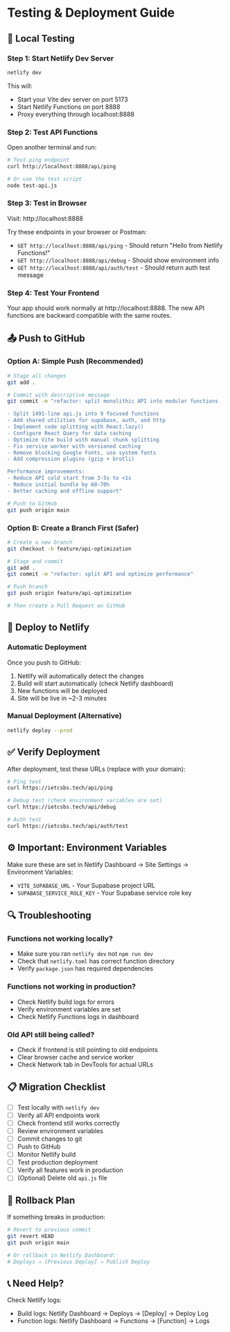 # Testing & Deployment Guide

## 🧪 Local Testing

### Step 1: Start Netlify Dev Server

```bash
netlify dev
```

This will:
- Start your Vite dev server on port 5173
- Start Netlify Functions on port 8888
- Proxy everything through localhost:8888

### Step 2: Test API Functions

Open another terminal and run:

```bash
# Test ping endpoint
curl http://localhost:8888/api/ping

# Or use the test script
node test-api.js
```

### Step 3: Test in Browser

Visit: http://localhost:8888

Try these endpoints in your browser or Postman:
- `GET http://localhost:8888/api/ping` - Should return "Hello from Netlify Functions!"
- `GET http://localhost:8888/api/debug` - Should show environment info
- `GET http://localhost:8888/api/auth/test` - Should return auth test message

### Step 4: Test Your Frontend

Your app should work normally at http://localhost:8888. The new API functions are backward compatible with the same routes.

## 📤 Push to GitHub

### Option A: Simple Push (Recommended)

```bash
# Stage all changes
git add .

# Commit with descriptive message
git commit -m "refactor: split monolithic API into modular functions

- Split 1491-line api.js into 9 focused functions
- Add shared utilities for supabase, auth, and http
- Implement code splitting with React.lazy()
- Configure React Query for data caching
- Optimize Vite build with manual chunk splitting
- Fix service worker with versioned caching
- Remove blocking Google Fonts, use system fonts
- Add compression plugins (gzip + brotli)

Performance improvements:
- Reduce API cold start from 3-5s to <1s
- Reduce initial bundle by 60-70%
- Better caching and offline support"

# Push to GitHub
git push origin main
```

### Option B: Create a Branch First (Safer)

```bash
# Create a new branch
git checkout -b feature/api-optimization

# Stage and commit
git add .
git commit -m "refactor: split API and optimize performance"

# Push branch
git push origin feature/api-optimization

# Then create a Pull Request on GitHub
```

## 🚀 Deploy to Netlify

### Automatic Deployment

Once you push to GitHub:
1. Netlify will automatically detect the changes
2. Build will start automatically (check Netlify dashboard)
3. New functions will be deployed
4. Site will be live in ~2-3 minutes

### Manual Deployment (Alternative)

```bash
netlify deploy --prod
```

## ✅ Verify Deployment

After deployment, test these URLs (replace with your domain):

```bash
# Ping test
curl https://ietcsbs.tech/api/ping

# Debug test (check environment variables are set)
curl https://ietcsbs.tech/api/debug

# Auth test
curl https://ietcsbs.tech/api/auth/test
```

## ⚙️ Important: Environment Variables

Make sure these are set in Netlify Dashboard → Site Settings → Environment Variables:

- `VITE_SUPABASE_URL` - Your Supabase project URL
- `SUPABASE_SERVICE_ROLE_KEY` - Your Supabase service role key

## 🔍 Troubleshooting

### Functions not working locally?
- Make sure you ran `netlify dev` not `npm run dev`
- Check that `netlify.toml` has correct function directory
- Verify `package.json` has required dependencies

### Functions not working in production?
- Check Netlify build logs for errors
- Verify environment variables are set
- Check Netlify Functions logs in dashboard

### Old API still being called?
- Check if frontend is still pointing to old endpoints
- Clear browser cache and service worker
- Check Network tab in DevTools for actual URLs

## 📋 Migration Checklist

- [ ] Test locally with `netlify dev`
- [ ] Verify all API endpoints work
- [ ] Check frontend still works correctly
- [ ] Review environment variables
- [ ] Commit changes to git
- [ ] Push to GitHub
- [ ] Monitor Netlify build
- [ ] Test production deployment
- [ ] Verify all features work in production
- [ ] (Optional) Delete old `api.js` file

## 🔄 Rollback Plan

If something breaks in production:

```bash
# Revert to previous commit
git revert HEAD
git push origin main

# Or rollback in Netlify Dashboard:
# Deploys → [Previous Deploy] → Publish Deploy
```

## 📞 Need Help?

Check Netlify logs:
- Build logs: Netlify Dashboard → Deploys → [Deploy] → Deploy Log
- Function logs: Netlify Dashboard → Functions → [Function] → Logs
